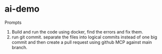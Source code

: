 # ai-demo

Prompts 

1. Build and run the code using docker, find the errors and fix them.
2. run git commit. separate the files into logical commits instead of one big commit and then create a pull request using github MCP against main branch.